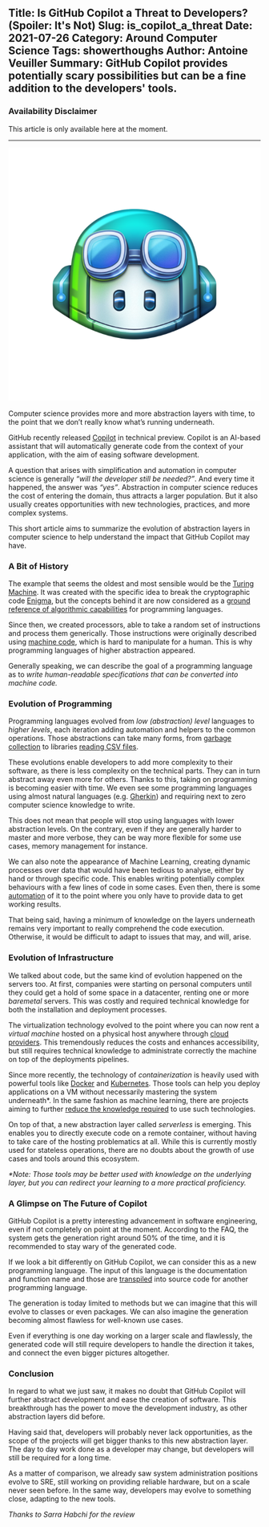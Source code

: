 Title: Is GitHub Copilot a Threat to Developers? (Spoiler: It's Not)
Slug: is_copilot_a_threat
Date: 2021-07-26
Category: Around Computer Science
Tags: showerthoughs
Author: Antoine Veuiller
Summary: GitHub Copilot provides potentially scary possibilities but can be a fine addition to the developers' tools.
-----

### Availability Disclaimer

This article is only available here at the moment.

[comment]: <> (This article can be found on other sources:)

[comment]: <> (- Medium: [link]&#40;&#41;)

[comment]: <> (- Dev.to: [link]&#40;&#41;)

-----


![Illustration](/images/posts/2021-07-26_abstraction_computer_science/copilot.png)

Computer science provides more and more abstraction layers with time, to the point that we don’t really know what’s running underneath.

GitHub recently released [Copilot](https://copilot.github.com/) in technical preview.
Copilot is an AI-based assistant that will automatically generate code from the context of your application, with the aim of easing software development.

A question that arises with simplification and automation in computer science is generally _“will the developer still be needed?”_.
And every time it happened, the answer was _“yes”_.
Abstraction in computer science reduces the cost of entering the domain, thus attracts a larger population.
But it also usually creates opportunities with new technologies, practices, and more complex systems.

This short article aims to summarize the evolution of abstraction layers in computer science to help understand the impact that GitHub Copilot may have.

### A Bit of History

The example that seems the oldest and most sensible would be the [Turing Machine](https://en.wikipedia.org/wiki/Turing_machine).
It was created with the specific idea to break the cryptographic code [Enigma](https://en.wikipedia.org/wiki/Cryptanalysis_of_the_Enigma),
but the concepts behind it are now considered as a [ground reference of algorithmic capabilities](https://en.wikipedia.org/wiki/Turing_completeness) for programming languages.

Since then, we created processors, able to take a random set of instructions and process them generically.
Those instructions were originally described using [machine code](https://en.wikipedia.org/wiki/Machine_code), which is hard to manipulate for a human.
This is why programming languages of higher abstraction appeared.

Generally speaking, we can describe the goal of a programming language as to _write human-readable specifications that can be converted into machine code._

### Evolution of Programming

Programming languages evolved from _low (abstraction) level_ languages to _higher levels_, each iteration adding automation and helpers to the common operations.
Those abstractions can take many forms, from [garbage collection](https://en.wikipedia.org/wiki/Garbage_collection_%28computer_science%29) to libraries
[reading CSV files](https://docs.python.org/3/library/csv.html?highlight=read#examples).

These evolutions enable developers to add more complexity to their software, as there is less complexity on the technical parts.
They can in turn abstract away even more for others. Thanks to this, taking on programming is becoming easier with time.
We even see some programming languages using almost natural languages (e.g. [Gherkin](https://docs.behat.org/en/v2.5/guides/1.gherkin.html))
and requiring next to zero computer science knowledge to write.

This does not mean that people will stop using languages with lower abstraction levels.
On the contrary, even if they are generally harder to master and more verbose, they can be way more flexible for some use cases,
memory management for instance.

We can also note the appearance of Machine Learning, creating dynamic processes over data that would have been tedious to analyse, either by hand or through specific code.
This enables writing potentially complex behaviours with a few lines of code in some cases. 
Even then, there is some [automation](https://cloud.google.com/automl) of it to the point where you only have to provide data to get working results.

That being said, having a minimum of knowledge on the layers underneath remains very important to really comprehend the code execution.
Otherwise, it would be difficult to adapt to issues that may, and will, arise.

### Evolution of Infrastructure

We talked about code, but the same kind of evolution happened on the servers too.
At first, companies were starting on personal computers until they could get a hold of some space in a datacenter, renting one or more _baremetal_ servers.
This was costly and required technical knowledge for both the installation and deployment processes.

The virtualization technology evolved to the point where you can now rent a _virtual machine_ hosted on a physical host anywhere through 
[cloud providers](https://www.redhat.com/en/topics/cloud-computing/what-are-cloud-providers). 
This tremendously reduces the costs and enhances accessibility, but still requires technical knowledge to administrate correctly the machine on top of the deployments pipelines.

Since more recently, the technology of _containerization_ is heavily used with powerful tools like [Docker](https://www.docker.com/) and 
[Kubernetes](https://aveuiller.medium.com/kubernetes-apprentice-cookbook-90d8c11ccfc3). 
Those tools can help you deploy applications on a VM without necessarily mastering the system underneath\*.
In the same fashion as machine learning, there are projects aiming to further [reduce the knowledge required](https://cloud.google.com/kubernetes-engine/docs/concepts/autopilot-overview)
to use such technologies.

On top of that, a new abstraction layer called _serverless_ is emerging.
This enables you to directly execute code on a remote container, without having to take care of the hosting problematics at all.
While this is currently mostly used for stateless operations, there are no doubts about the growth of use cases and tools around this ecosystem.

_\*Note: Those tools may be better used with knowledge on the underlying layer, but you can redirect your learning to a more practical proficiency._

### A Glimpse on The Future of Copilot

GitHub Copilot is a pretty interesting advancement in software engineering, even if not completely on point at the moment.
According to the FAQ, the system gets the generation right around 50% of the time, and it is recommended to stay wary of the generated code.

If we look a bit differently on GitHub Copilot, we can consider this as a new programming language.
The input of this language is the documentation and function name and those are [transpiled](https://en.wiktionary.org/wiki/transcompiler) into source code for another programming language.

The generation is today limited to methods but we can imagine that this will evolve to classes or even packages.
We can also imagine the generation becoming almost flawless for well-known use cases.

Even if everything is one day working on a larger scale and flawlessly, the generated code will still require developers to handle the direction it takes,
and connect the even bigger pictures altogether.

### Conclusion

In regard to what we just saw, it makes no doubt that GitHub Copilot will further abstract development and ease the creation of software.
This breakthrough has the power to move the development industry, as other abstraction layers did before.

Having said that, developers will probably never lack opportunities, as the scope of the projects will get bigger thanks to this new abstraction layer.
The day to day work done as a developer may change, but developers will still be required for a long time.

As a matter of comparison, we already saw system administration positions evolve to SRE, still working on providing reliable hardware, but on a scale never seen before.
In the same way, developers may evolve to something close, adapting to the new tools.

_Thanks to Sarra Habchi for the review_
